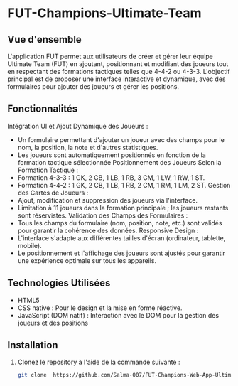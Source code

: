 # FUT-Champions-Ultimate-Team

## Vue d'ensemble

L'application FUT permet aux utilisateurs de créer et gérer leur équipe Ultimate Team (FUT) en ajoutant, positionnant et modifiant des joueurs tout en respectant des formations tactiques telles que 4-4-2 ou 4-3-3. L'objectif principal est de proposer une interface interactive et dynamique, avec des formulaires pour ajouter des joueurs et gérer les positions.

## Fonctionnalités

Intégration UI et Ajout Dynamique des Joueurs :
* Un formulaire permettant d'ajouter un joueur avec des champs pour le nom, la position, la note et d'autres statistiques.
* Les joueurs sont automatiquement positionnés en fonction de la formation tactique sélectionnée
Positionnement des Joueurs Selon la Formation Tactique :
* Formation 4-3-3 : 1 GK, 2 CB, 1 LB, 1 RB, 3 CM, 1 LW, 1 RW, 1 ST.
* Formation 4-4-2 : 1 GK, 2 CB, 1 LB, 1 RB, 2 CM, 1 RM, 1 LM, 2 ST.
Gestion des Cartes de Joueurs :
* Ajout, modification et suppression des joueurs via l'interface.
* Limitation à 11 joueurs dans la formation principale ; les joueurs restants sont réservistes.
Validation des Champs des Formulaires :
* Tous les champs du formulaire (nom, position, note, etc.) sont validés pour garantir la cohérence des données.
Responsive Design :
* L'interface s'adapte aux différentes tailles d'écran (ordinateur, tablette, mobile).
* Le positionnement et l'affichage des joueurs sont ajustés pour garantir une expérience optimale sur tous les appareils.

## Technologies Utilisées

* HTML5
* CSS native : Pour le design et la mise en forme réactive.
* JavaScript (DOM natif) : Interaction avec le DOM pour la gestion des joueurs et des positions

## Installation

1. Clonez le repository à l'aide de la commande suivante :
   ```bash
   git clone  https://github.com/Salma-007/FUT-Champions-Web-App-Ultimate-Team-Brief.git

  
